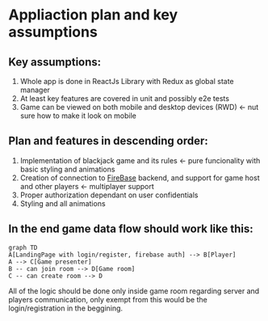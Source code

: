 ﻿# Appliaction plan and key assumptions
## Key assumptions:
1. Whole app is done in ReactJs Library with Redux as global state manager
2.  At least key features are covered in unit and possibly e2e tests
3.  Game can be viewed on both mobile and desktop devices (RWD) <- nut sure how to make it look on mobile
## Plan and features in descending order:
1. Implementation of blackjack game and its rules <- pure funcionality with basic styling and animations
2. Creation of connection to [FireBase](https://firebase.google.com/) backend, and support for game host and other players <- multiplayer support
3. Proper authorization dependant on user confidentials
4. Styling and all animations

## In the end game data flow should work like this:

```mermaid
graph TD
A[LandingPage with login/register, firebase auth] --> B[Player]
A --> C[Game presenter]
B -- can join room --> D[Game room]
C -- can create room --> D
```
All of the logic should be done only inside game room regarding server and players communication, only exempt from this would be the login/registration in the beggining.
